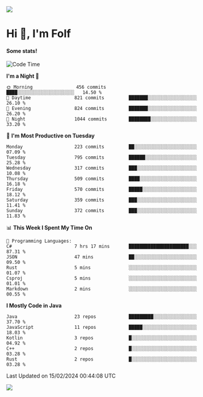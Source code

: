 <img src="https://komarev.com/ghpvc/?username=itsfolf"/>
<h1>Hi 👋, I'm Folf</h1>


#### Some stats!
<!--START_SECTION:waka-->
![Code Time](http://img.shields.io/badge/Code%20Time-2%2C135%20hrs%2022%20mins-blue)

**I'm a Night 🦉** 

```text
🌞 Morning                456 commits         ████░░░░░░░░░░░░░░░░░░░░░   14.50 % 
🌆 Daytime                821 commits         ███████░░░░░░░░░░░░░░░░░░   26.10 % 
🌃 Evening                824 commits         ███████░░░░░░░░░░░░░░░░░░   26.20 % 
🌙 Night                  1044 commits        ████████░░░░░░░░░░░░░░░░░   33.20 % 
```
📅 **I'm Most Productive on Tuesday** 

```text
Monday                   223 commits         ██░░░░░░░░░░░░░░░░░░░░░░░   07.09 % 
Tuesday                  795 commits         ██████░░░░░░░░░░░░░░░░░░░   25.28 % 
Wednesday                317 commits         ███░░░░░░░░░░░░░░░░░░░░░░   10.08 % 
Thursday                 509 commits         ████░░░░░░░░░░░░░░░░░░░░░   16.18 % 
Friday                   570 commits         █████░░░░░░░░░░░░░░░░░░░░   18.12 % 
Saturday                 359 commits         ███░░░░░░░░░░░░░░░░░░░░░░   11.41 % 
Sunday                   372 commits         ███░░░░░░░░░░░░░░░░░░░░░░   11.83 % 
```


📊 **This Week I Spent My Time On** 

```text
💬 Programming Languages: 
C#                       7 hrs 17 mins       ██████████████████████░░░   87.31 % 
JSON                     47 mins             ██░░░░░░░░░░░░░░░░░░░░░░░   09.50 % 
Rust                     5 mins              ░░░░░░░░░░░░░░░░░░░░░░░░░   01.07 % 
Csproj                   5 mins              ░░░░░░░░░░░░░░░░░░░░░░░░░   01.01 % 
Markdown                 2 mins              ░░░░░░░░░░░░░░░░░░░░░░░░░   00.55 % 
```

**I Mostly Code in Java** 

```text
Java                     23 repos            █████████░░░░░░░░░░░░░░░░   37.70 % 
JavaScript               11 repos            █████░░░░░░░░░░░░░░░░░░░░   18.03 % 
Kotlin                   3 repos             █░░░░░░░░░░░░░░░░░░░░░░░░   04.92 % 
C++                      2 repos             █░░░░░░░░░░░░░░░░░░░░░░░░   03.28 % 
Rust                     2 repos             █░░░░░░░░░░░░░░░░░░░░░░░░   03.28 % 
```




 Last Updated on 15/02/2024 00:44:08 UTC
<!--END_SECTION:waka-->
<a src="https://discord.com/users/1090088995976925305"><img src="https://lanyard-profile-readme.vercel.app/api/1090088995976925305"/></a></td> 
